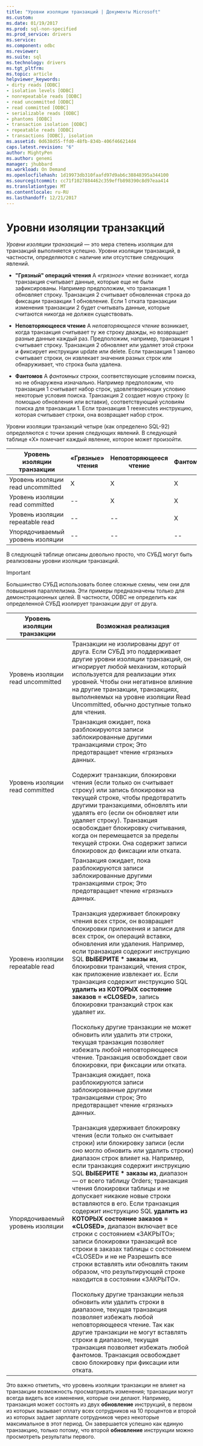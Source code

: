 ```yaml
---
title: "Уровни изоляции транзакций | Документы Microsoft"
ms.custom: 
ms.date: 01/19/2017
ms.prod: sql-non-specified
ms.prod_service: drivers
ms.service: 
ms.component: odbc
ms.reviewer: 
ms.suite: sql
ms.technology: drivers
ms.tgt_pltfrm: 
ms.topic: article
helpviewer_keywords:
- dirty reads [ODBC]
- isolation levels [ODBC]
- nonrepeatable reads [ODBC]
- read uncommitted [ODBC]
- read committed [ODBC]
- serializable reads [ODBC]
- phantoms [ODBC]
- transaction isolation [ODBC]
- repeatable reads [ODBC]
- transactions [ODBC], isolation
ms.assetid: 0d638d55-ffd0-48fb-834b-406f466214d4
caps.latest.revision: "6"
author: MightyPen
ms.author: genemi
manager: jhubbard
ms.workload: On Demand
ms.openlocfilehash: 1d19973db310faafd97d9ab6c38848395a344100
ms.sourcegitcommit: cc71f1027884462c359effb898390c8d97eaa414
ms.translationtype: MT
ms.contentlocale: ru-RU
ms.lasthandoff: 12/21/2017
---
```

# <a name="transaction-isolation-levels"></a>Уровни изоляции транзакций
*Уровни изоляции транзакций* — это мера степень изоляции для транзакций выполняется успешно. Уровни изоляции транзакций, в частности, определяются с наличие или отсутствие следующих явлений.  
  
-   **"Грязный" операций чтения** A *«грязное» чтение* возникает, когда транзакция считывает данные, которые еще не были зафиксированы. Например предположим, что транзакция 1 обновляет строку. Транзакция 2 считывает обновленная строка до фиксации транзакции 1 обновление. Если 1 отката транзакции изменения транзакции 2 будет считывать данные, которые считаются никогда не должен существовать.  
  
-   **Неповторяющееся чтение** A *неповторяющееся чтение* возникает, когда транзакция считывает ту же строку дважды, но возвращает разные данные каждый раз. Предположим, например, транзакция 1 считывает строку. Транзакция 2 обновляет или удаляет этой строки и фиксирует инструкции update или delete. Если транзакция 1 заново считывает строки, он извлекает значения разных строк или обнаруживает, что строка была удалена.  
  
-   **Фантомов** A *фантомных* строки, соответствующие условиям поиска, но не обнаружена изначально. Например предположим, что транзакция 1 считывает набор строк, удовлетворяющих условию некоторые условия поиска. Транзакция 2 создает новую строку (с помощью обновления или вставки), соответствующий условиям поиска для транзакции 1. Если транзакция 1 reexecutes инструкцию, которая считывает строки, она возвращает набор строк.  
  
 Уровни изоляции транзакций четыре (как определено SQL-92) определяются с точки зрения следующих явлений. В следующей таблице «X» помечает каждый явление, которое может произойти.  
  
|Уровень изоляции транзакции|«Грязные» чтения|Неповторяющееся чтение|Фантомов|  
|---------------------------------|-----------------|-------------------------|--------------|  
|Уровень изоляции read uncommitted|X|X|X|  
|Уровень изоляции read committed|--|X|X|  
|Уровень изоляции repeatable read|--|--|X|  
|Упорядочиваемый уровень изоляции|--|--|--|  
  
 В следующей таблице описаны довольно просто, что СУБД могут быть реализованы уровни изоляции транзакций.  
  
> [!IMPORTANT]  
>  Большинство СУБД использовать более сложные схемы, чем они для повышения параллелизма. Эти примеры предназначены только для демонстрационных целей. В частности, ODBC не определить как определенной СУБД изолирует транзакции друг от друга.  
  
|Уровень изоляции транзакции|Возможная реализация|  
|---------------------------|-----------------------------|  
|Уровень изоляции read uncommitted|Транзакции не изолированы друг от друга. Если СУБД это поддерживает другие уровни изоляции транзакций, он игнорирует любой механизм, который используется для реализации этих уровней. Чтобы они негативное влияние на другие транзакции, транзакциях, выполняемых на уровне изоляции Read Uncommitted, обычно доступные только для чтения.|  
|Уровень изоляции read committed|Транзакция ожидает, пока разблокируются записи заблокированные другими транзакциями строк; Это предотвращает чтение «грязных» данных.<br /><br /> Содержит транзакции, блокировки чтения (если только он считывает строку) или запись блокировки на текущей строке, чтобы предотвратить другими транзакциями, обновлять или удалять его (если он обновляет или удаляет строку). Транзакция освобождает блокировку считывания, когда он перемещается за пределы текущей строки. Она содержит записи блокировок до фиксации или отката.|  
|Уровень изоляции repeatable read|Транзакция ожидает, пока разблокируются записи заблокированные другими транзакциями строк; Это предотвращает чтение «грязных» данных.<br /><br /> Транзакция удерживает блокировку чтения всех строк, он возвращает блокировки приложения и записи для всех строк, он операций вставки, обновления или удаления. Например, если транзакция содержит инструкцию SQL **ВЫБЕРИТЕ \* заказы из**, блокировки транзакций, чтения строк, как приложение извлекает их. Если транзакция содержит инструкцию SQL **удалить из КОТОРЫХ состояние заказов = «CLOSED»**, запись блокировки транзакций строк как удаляет их.<br /><br /> Поскольку другие транзакции не может обновить или удалить эти строки, текущая транзакция позволяет избежать любой неповторяющееся чтение. Транзакция освобождает свои блокировки, при фиксации или отката.|  
|Упорядочиваемый уровень изоляции|Транзакция ожидает, пока разблокируются записи заблокированные другими транзакциями строк; Это предотвращает чтение «грязных» данных.<br /><br /> Транзакция удерживает блокировку чтения (если только он считывает строки) или блокировку записи (если оно могло обновить или удалить строки) диапазон строк влияет на. Например, если транзакция содержит инструкцию SQL **ВЫБЕРИТЕ \* заказы из**, диапазон — от всего таблицу Orders; транзакция чтения блокировки таблицы и не допускает никакие новые строки вставляются в его. Если транзакция содержит инструкцию SQL **удалить из КОТОРЫХ состояние заказов = «CLOSED»**, диапазон включает все строки с состоянием «ЗАКРЫТО»; записи блокировки транзакций все строки в заказах таблицы с состоянием «CLOSED» и не не Разрешить все строки вставлять или обновлять таким образом, что результирующей строке находится в состоянии «ЗАКРЫТО».<br /><br /> Поскольку другие транзакции нельзя обновить или удалить строки в диапазоне, текущая транзакция позволяет избежать любой неповторяющееся чтение. Так как другие транзакции не могут вставлять строки в диапазоне, текущая транзакция позволяет избежать любой фантомов. Транзакция освобождает свою блокировку при фиксации или отката.|  
  
 Это важно отметить, что уровень изоляции транзакции не влияет на транзакции возможность просматривать изменения; транзакции могут всегда видеть все изменения, которые они делают. Например, транзакция может состоять из двух **обновление** инструкций, в первом из которых вызывает оплату всех сотрудников на 10 процентов и второй из которых задает зарплате сотрудников через некоторые максимальное в этот период. Он завершается успешно как единую транзакцию, только потому, что второй **обновление** инструкции можно просмотреть результаты первого.
